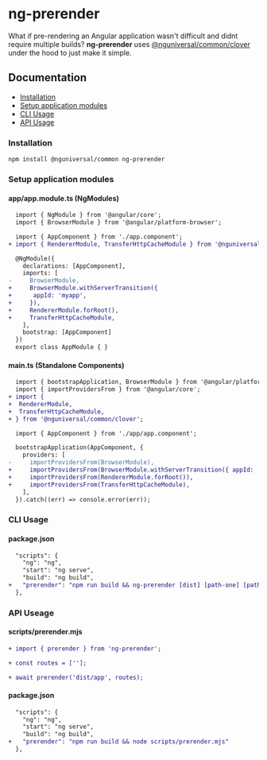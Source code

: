 # ng-prerender

What if pre-rendering an Angular application wasn't difficult and didnt require multiple builds? **ng-prerender** uses [@nguniversal/common/clover](https://github.com/angular/universal/tree/main/modules/common/clover) under the hood to just make it simple.

## Documentation

- [Installation]((#installation))
- [Setup application modules](#setup-application-modules)
- [CLI Usage](#cli-usage)
- [API Usage](#api-useage)

### Installation

``` shell
npm install @nguniversal/common ng-prerender
```

### Setup application modules

#### app/app.module.ts (NgModules)

``` diff
  import { NgModule } from '@angular/core';
  import { BrowserModule } from '@angular/platform-browser';

  import { AppComponent } from './app.component';
+ import { RendererModule, TransferHttpCacheModule } from '@nguniversal/common/clover';

  @NgModule({
    declarations: [AppComponent],
    imports: [
-     BrowserModule,
+     BrowserModule.withServerTransition({
+      appId: 'myapp',
+     }),
+     RendererModule.forRoot(),
+     TransferHttpCacheModule,
    ],
    bootstrap: [AppComponent]
  })
  export class AppModule { }
```

#### main.ts (Standalone Components)

``` diff
  import { bootstrapApplication, BrowserModule } from '@angular/platform-browser';
  import { importProvidersFrom } from '@angular/core';
+ import {
+  RendererModule,
+  TransferHttpCacheModule,
+ } from '@nguniversal/common/clover';

  import { AppComponent } from './app/app.component';

  bootstrapApplication(AppComponent, {
    providers: [
-     importProvidersFrom(BrowserModule),
+     importProvidersFrom(BrowserModule.withServerTransition({ appId: 'app' })),
+     importProvidersFrom(RendererModule.forRoot()),
+     importProvidersFrom(TransferHttpCacheModule),
    ],
  }).catch((err) => console.error(err));
```

### CLI Usage

#### package.json

``` diff
  "scripts": {
    "ng": "ng",
    "start": "ng serve",
    "build": "ng build",
+   "prerender": "npm run build && ng-prerender [dist] [path-one] [path-two] [path-three] ..."
  },
```

### API Useage

#### scripts/prerender.mjs

``` diff
+ import { prerender } from 'ng-prerender';

+ const routes = [''];

+ await prerender('dist/app', routes);
```

#### package.json

``` diff
  "scripts": {
    "ng": "ng",
    "start": "ng serve",
    "build": "ng build",
+   "prerender": "npm run build && node scripts/prerender.mjs"
  },
```
